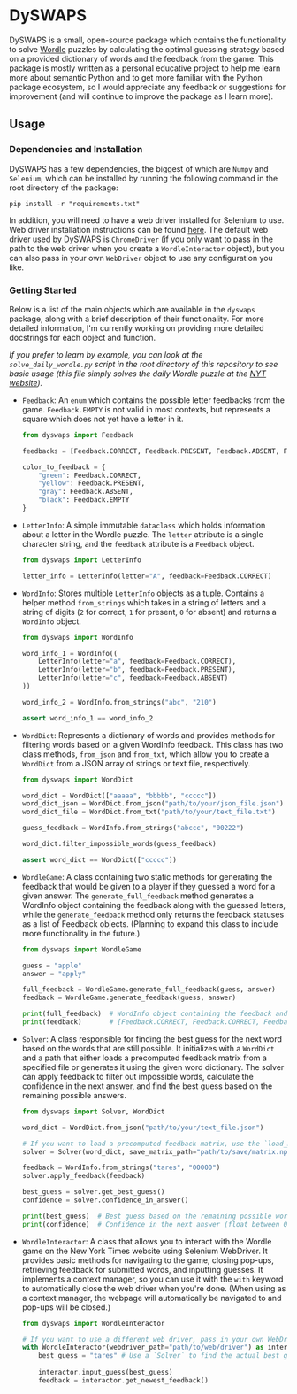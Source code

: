 # DySWAPS

DySWAPS is a small, open-source package which contains the functionality to solve [Wordle](https://en.wikipedia.org/wiki/Wordle) puzzles by calculating the optimal guessing strategy based on a provided dictionary of words and the feedback from the game. This package is mostly written as a personal educative project to help me learn more about semantic Python and to get more familiar with the Python package ecosystem, so I would appreciate any feedback or suggestions for improvement (and will continue to improve the package as I learn more).

## Usage

### Dependencies and Installation

DySWAPS has a few dependencies, the biggest of which are `Numpy` and `Selenium`, which can be installed by running the following command in the root directory of the package:
```
pip install -r "requirements.txt"
```
In addition, you will need to have a web driver installed for Selenium to use. Web driver installation instructions can be found [here](https://www.selenium.dev/documentation/en/webdriver/driver_requirements/). The default web driver used by DySWAPS is `ChromeDriver` (if you only want to pass in the path to the web driver when you create a `WordleInteractor` object), but you can also pass in your own `WebDriver` object to use any configuration you like.

### Getting Started

Below is a list of the main objects which are available in the `dyswaps` package, along with a brief description of their functionality. For more detailed information, I'm currently working on providing more detailed docstrings for each object and function.

*If you prefer to learn by example, you can look at the `solve_daily_wordle.py` script in the root directory of this repository to see basic usage (this file simply solves the daily Wordle puzzle at the [NYT website](https://www.nytimes.com/games/wordle/index.html)).*

* `Feedback`: An `enum` which contains the possible letter feedbacks from the game. `Feedback.EMPTY` is not valid in most contexts, but represents a square which does not yet have a letter in it.

    ```python
    from dyswaps import Feedback

    feedbacks = [Feedback.CORRECT, Feedback.PRESENT, Feedback.ABSENT, Feedback.EMPTY]

    color_to_feedback = {
        "green": Feedback.CORRECT,
        "yellow": Feedback.PRESENT,
        "gray": Feedback.ABSENT,
        "black": Feedback.EMPTY
    }
    ```

* `LetterInfo`: A simple immutable `dataclass` which holds information about a letter in the Wordle puzzle. The `letter` attribute is a single character string, and the `feedback` attribute is a `Feedback` object.

    ```python
    from dyswaps import LetterInfo

    letter_info = LetterInfo(letter="A", feedback=Feedback.CORRECT)
    ```

* `WordInfo`: Stores multiple `LetterInfo` objects as a tuple. Contains a helper method `from_strings` which takes in a string of letters and a string of digits (`2` for correct, `1` for present, `0` for absent) and returns a `WordInfo` object.

    ```python
    from dyswaps import WordInfo

    word_info_1 = WordInfo((
        LetterInfo(letter="a", feedback=Feedback.CORRECT),
        LetterInfo(letter="b", feedback=Feedback.PRESENT),
        LetterInfo(letter="c", feedback=Feedback.ABSENT)
    ))
    
    word_info_2 = WordInfo.from_strings("abc", "210")
    
    assert word_info_1 == word_info_2
    ```

* `WordDict`: Represents a dictionary of words and provides methods for filtering words based on a given WordInfo feedback. This class has two class methods, `from_json` and `from_txt`, which allow you to create a `WordDict` from a JSON array of strings or text file, respectively.

    ```python
    from dyswaps import WordDict

    word_dict = WordDict(["aaaaa", "bbbbb", "ccccc"])
    word_dict_json = WordDict.from_json("path/to/your/json_file.json")
    word_dict_file = WordDict.from_txt("path/to/your/text_file.txt")

    guess_feedback = WordInfo.from_strings("abccc", "00222")

    word_dict.filter_impossible_words(guess_feedback)

    assert word_dict == WordDict(["ccccc"])
    ```

* `WordleGame`: A class containing two static methods for generating the feedback that would be given to a player if they guessed a word for a given answer. The `generate_full_feedback` method generates a WordInfo object containing the feedback along with the guessed letters, while the `generate_feedback` method only returns the feedback statuses as a list of Feedback objects. (Planning to expand this class to include more functionality in the future.)

    ```python
    from dyswaps import WordleGame

    guess = "apple"
    answer = "apply"

    full_feedback = WordleGame.generate_full_feedback(guess, answer)
    feedback = WordleGame.generate_feedback(guess, answer)

    print(full_feedback)  # WordInfo object containing the feedback and letters
    print(feedback)       # [Feedback.CORRECT, Feedback.CORRECT, Feedback.CORRECT, Feedback.CORRECT, Feedback.ABSENT]
    ```

* `Solver`: A class responsible for finding the best guess for the next word based on the words that are still possible. It initializes with a `WordDict` and a path that either loads a precomputed feedback matrix from a specified file or generates it using the given word dictionary. The solver can apply feedback to filter out impossible words, calculate the confidence in the next answer, and find the best guess based on the remaining possible answers.

    ```python
    from dyswaps import Solver, WordDict

    word_dict = WordDict.from_json("path/to/your/text_file.json")

    # If you want to load a precomputed feedback matrix, use the `load_matrix_path` argument
    solver = Solver(word_dict, save_matrix_path="path/to/save/matrix.npy")

    feedback = WordInfo.from_strings("tares", "00000")
    solver.apply_feedback(feedback)

    best_guess = solver.get_best_guess()
    confidence = solver.confidence_in_answer()

    print(best_guess)  # Best guess based on the remaining possible words
    print(confidence)  # Confidence in the next answer (float between 0 and 1)
    ```

* `WordleInteractor`: A class that allows you to interact with the Wordle game on the New York Times website using Selenium WebDriver. It provides basic methods for navigating to the game, closing pop-ups, retrieving feedback for submitted words, and inputting guesses. It implements a context manager, so you can use it with the `with` keyword to automatically close the web driver when you're done. (When using as a context manager, the webpage will automatically be navigated to and pop-ups will be closed.)

    ```python
    from dyswaps import WordleInteractor

    # If you want to use a different web driver, pass in your own WebDriver object using the `driver` argument
    with WordleInteractor(webdriver_path="path/to/web/driver") as interactor:
        best_guess = "tares" # Use a `Solver` to find the actual best guess
        
        interactor.input_guess(best_guess)
        feedback = interactor.get_newest_feedback()
    ```
    